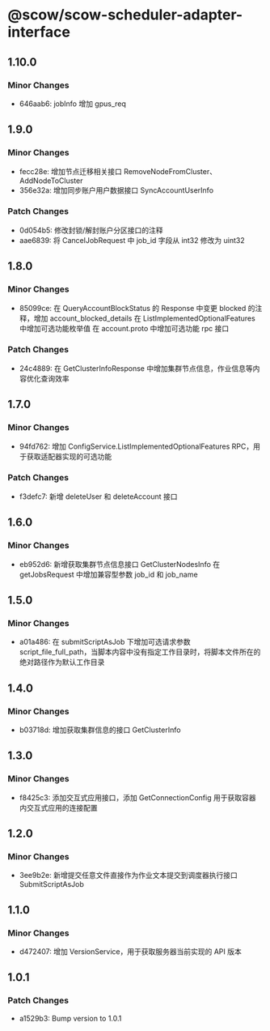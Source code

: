 # @scow/scow-scheduler-adapter-interface

## 1.10.0

### Minor Changes

- 646aab6: jobInfo 增加 gpus_req

## 1.9.0

### Minor Changes

- fecc28e: 增加节点迁移相关接口 RemoveNodeFromCluster、AddNodeToCluster
- 356e32a: 增加同步账户用户数据接口 SyncAccountUserInfo

### Patch Changes

- 0d054b5: 修改封锁/解封账户分区接口的注释
- aae6839: 将 CancelJobRequest 中 job_id 字段从 int32 修改为 uint32

## 1.8.0

### Minor Changes

- 85099ce: 在 QueryAccountBlockStatus 的 Response 中变更 blocked 的注释，增加 account_blocked_details
  在 ListImplementedOptionalFeatures 中增加可选功能枚举值
  在 account.proto 中增加可选功能 rpc 接口

### Patch Changes

- 24c4889: 在 GetClusterInfoResponse 中增加集群节点信息，作业信息等内容优化查询效率

## 1.7.0

### Minor Changes

- 94fd762: 增加 ConfigService.ListImplementedOptionalFeatures RPC，用于获取适配器实现的可选功能

### Patch Changes

- f3defc7: 新增 deleteUser 和 deleteAccount 接口

## 1.6.0

### Minor Changes

- eb952d6: 新增获取集群节点信息接口 GetClusterNodesInfo
  在 getJobsRequest 中增加兼容型参数 job_id 和 job_name

## 1.5.0

### Minor Changes

- a01a486: 在 submitScriptAsJob 下增加可选请求参数 script_file_full_path，当脚本内容中没有指定工作目录时，将脚本文件所在的绝对路径作为默认工作目录

## 1.4.0

### Minor Changes

- b03718d: 增加获取集群信息的接口 GetClusterInfo

## 1.3.0

### Minor Changes

- f8425c3: 添加交互式应用接口，添加 GetConnectionConfig 用于获取容器内交互式应用的连接配置

## 1.2.0

### Minor Changes

- 3ee9b2e: 新增提交任意文件直接作为作业文本提交到调度器执行接口 SubmitScriptAsJob

## 1.1.0

### Minor Changes

- d472407: 增加 VersionService，用于获取服务器当前实现的 API 版本

## 1.0.1

### Patch Changes

- a1529b3: Bump version to 1.0.1

